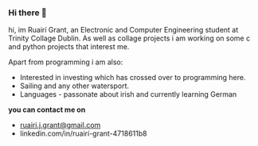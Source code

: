 ### Hi there 👋

hi, im Ruairí Grant, an Electronic and Computer Engineering student at Trinity Collage Dublin. As well as collage projects i am working on some c and python projects that interest me.

Apart from programming i am also:
* Interested in investing which has crossed over to programming here.
* Sailing and any other watersport.
* Languages - passonate about irish and currently learning German

**you can contact me on**
- ruairi.j.grant@gmail.com
- linkedin.com/in/ruairí-grant-4718611b8

<!--
**Ruairi-Grant/Ruairi-Grant** is a ✨ _special_ ✨ repository because its `README.md` (this file) appears on your GitHub profile.

Here are some ideas to get you started:

- 🔭 I’m currently working on ...
- 🌱 I’m currently learning ...
- 👯 I’m looking to collaborate on ...
- 🤔 I’m looking for help with ...
- 💬 Ask me about ...
- 📫 How to reach me: ...
- 😄 Pronouns: ...
- ⚡ Fun fact: ...
-->
